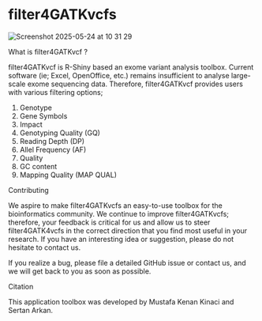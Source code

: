 # filter4GATKvcfs
![Screenshot 2025-05-24 at 10 31 29](https://github.com/user-attachments/assets/97d83d63-bbb2-4986-9ca1-159cfe9eca4b)

What is  filter4GATKvcf ?

filter4GATKvcf is R-Shiny based an exome variant analysis toolbox. Current software (ie; Excel, OpenOffice, etc.) remains insufficient to analyse large-scale exome sequencing data. Therefore, filter4GATKvcf provides users with various filtering options;

1) Genotype
2) Gene Symbols
3) Impact
4) Genotyping Quality (GQ)
5) Reading Depth (DP)
6) Allel Frequency (AF)
7) Quality
8) GC content
9) Mapping Quality (MAP QUAL)

Contributing

We aspire to make filter4GATKvcfs an easy-to-use toolbox for the bioinformatics community. We continue to improve filter4GATKvcfs; therefore, your feedback is critical for us and allow us to steer filter4GATK4vcfs in the correct direction that you find most useful in your research. If you have an interesting idea or suggestion, please do not hesitate to contact us.

If you realize a bug, please file a detailed GitHub issue or contact us, and we will get back to you as soon as possible.

Citation

This application toolbox was developed by Mustafa Kenan Kinaci and Sertan Arkan.
